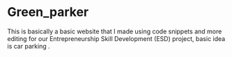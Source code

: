 # Green_parker
This is basically a basic website that I made using code snippets and more editing for our Entrepreneurship Skill Development (ESD) project, basic idea is car parking .

